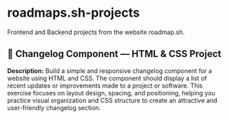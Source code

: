 # roadmaps.sh-projects
Frontend and Backend projects from the website roadmap.sh.

## 🧩 Changelog Component — HTML & CSS Project

**Description:**
Build a simple and responsive changelog component for a website using HTML and CSS.
The component should display a list of recent updates or improvements made to a project or software.
This exercise focuses on layout design, spacing, and positioning, helping you practice visual organization and CSS structure to create an attractive and user-friendly changelog section.
